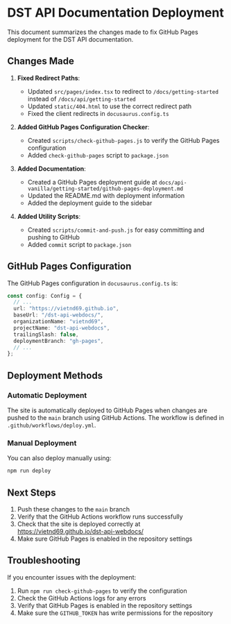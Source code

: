 # DST API Documentation Deployment

This document summarizes the changes made to fix GitHub Pages deployment for the DST API documentation.

## Changes Made

1. **Fixed Redirect Paths**:
   - Updated `src/pages/index.tsx` to redirect to `/docs/getting-started` instead of `/docs/api/getting-started`
   - Updated `static/404.html` to use the correct redirect path
   - Fixed the client redirects in `docusaurus.config.ts`

2. **Added GitHub Pages Configuration Checker**:
   - Created `scripts/check-github-pages.js` to verify the GitHub Pages configuration
   - Added `check-github-pages` script to `package.json`

3. **Added Documentation**:
   - Created a GitHub Pages deployment guide at `docs/api-vanilla/getting-started/github-pages-deployment.md`
   - Updated the README.md with deployment information
   - Added the deployment guide to the sidebar

4. **Added Utility Scripts**:
   - Created `scripts/commit-and-push.js` for easy committing and pushing to GitHub
   - Added `commit` script to `package.json`

## GitHub Pages Configuration

The GitHub Pages configuration in `docusaurus.config.ts` is:

```ts
const config: Config = {
  // ...
  url: "https://vietnd69.github.io",
  baseUrl: "/dst-api-webdocs/",
  organizationName: "vietnd69",
  projectName: "dst-api-webdocs",
  trailingSlash: false,
  deploymentBranch: "gh-pages",
  // ...
};
```

## Deployment Methods

### Automatic Deployment

The site is automatically deployed to GitHub Pages when changes are pushed to the `main` branch using GitHub Actions. The workflow is defined in `.github/workflows/deploy.yml`.

### Manual Deployment

You can also deploy manually using:

```bash
npm run deploy
```

## Next Steps

1. Push these changes to the `main` branch
2. Verify that the GitHub Actions workflow runs successfully
3. Check that the site is deployed correctly at https://vietnd69.github.io/dst-api-webdocs/
4. Make sure GitHub Pages is enabled in the repository settings

## Troubleshooting

If you encounter issues with the deployment:

1. Run `npm run check-github-pages` to verify the configuration
2. Check the GitHub Actions logs for any errors
3. Verify that GitHub Pages is enabled in the repository settings
4. Make sure the `GITHUB_TOKEN` has write permissions for the repository 